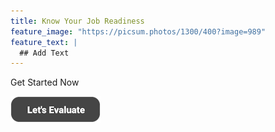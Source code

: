 ```yaml
---
title: Know Your Job Readiness
feature_image: "https://picsum.photos/1300/400?image=989"
feature_text: |
  ## Add Text
---
```


Get Started Now

[![Click Here](/Button1_42px.png)](/evaluation.html)

